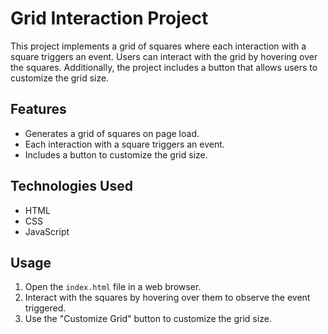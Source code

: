 # Grid Interaction Project

This project implements a grid of squares where each interaction with a square triggers an event. Users can interact with the grid by hovering over the squares. Additionally, the project includes a button that allows users to customize the grid size.

## Features

- Generates a grid of squares on page load.
- Each interaction with a square triggers an event.
- Includes a button to customize the grid size.

## Technologies Used

- HTML
- CSS
- JavaScript

## Usage

1. Open the `index.html` file in a web browser.
2. Interact with the squares by hovering over them to observe the event triggered.
3. Use the "Customize Grid" button to customize the grid size.
